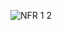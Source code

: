 ![NFR 1 2](https://github.com/oleksandrblazhko/ai-213-poyatsika/assets/101941157/a909e00b-3606-43cc-8e82-7f7267f67528)
